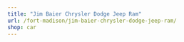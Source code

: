 ```yaml
---
title: "Jim Baier Chrysler Dodge Jeep Ram"
url: /fort-madison/jim-baier-chrysler-dodge-jeep-ram/
shop: car
---
```

